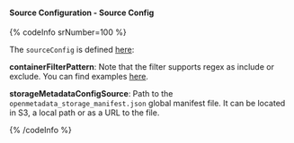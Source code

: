 #### Source Configuration - Source Config

{% codeInfo srNumber=100 %}

The `sourceConfig` is defined [here](https://github.com/open-metadata/OpenMetadata/blob/main/openmetadata-spec/src/main/resources/json/schema/metadataIngestion/storageServiceMetadataPipeline.json):

**containerFilterPattern**: Note that the filter supports regex as include or exclude. You can find examples [here](/connectors/ingestion/workflows/metadata/filter-patterns/database).

**storageMetadataConfigSource**: Path to the `openmetadata_storage_manifest.json` global manifest file. It can be located in S3, a local path or as a URL to the file.

{% /codeInfo %}